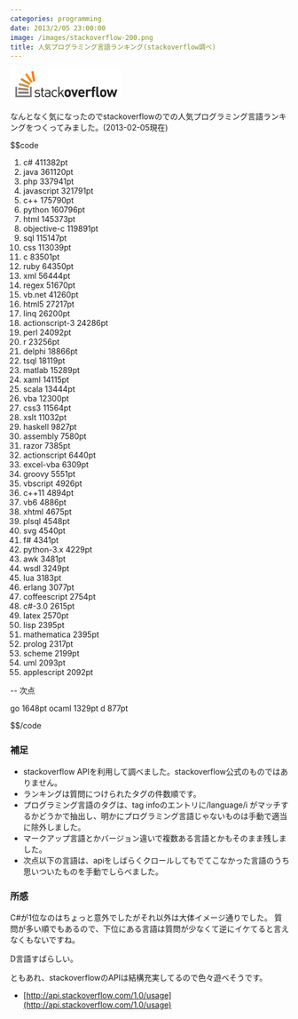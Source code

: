 ```yaml
---
categories: programming
date: 2013/2/05 23:00:00
image: /images/stackoverflow-200.png
title: 人気プログラミング言語ランキング(stackoverflow調べ)
---
```


![stack](/images/stackoverflow-200.png)

なんとなく気になったのでstackoverflowのでの人気プログラミング言語ランキングをつくってみました。(2013-02-05現在)

$$code
1.   c#              411382pt
2.   java            361120pt
3.   php             337941pt
4.   javascript      321791pt
5.   c++             175790pt
6.   python          160796pt
7.   html            145373pt
8.   objective-c     119891pt
9.   sql             115147pt
10.  css             113039pt
11.  c               83501pt
12.  ruby            64350pt
13.  xml             56444pt
14.  regex           51670pt
15.  vb.net          41260pt
16.  html5           27217pt
17.  linq            26200pt
18.  actionscript-3  24286pt
19.  perl            24092pt
20.  r               23256pt
21.  delphi          18866pt
22.  tsql            18119pt
23.  matlab          15289pt
24.  xaml            14115pt
25.  scala           13444pt
26.  vba             12300pt
27.  css3            11564pt
28.  xslt            11032pt
29.  haskell         9827pt
30.  assembly        7580pt
31.  razor           7385pt
32.  actionscript    6440pt
33.  excel-vba       6309pt
34.  groovy          5551pt
35.  vbscript        4926pt
36.  c++11           4894pt
37.  vb6             4886pt
38.  xhtml           4675pt
39.  plsql           4548pt
40.  svg             4540pt
41.  f#              4341pt
42.  python-3.x      4229pt
43.  awk             3481pt
44.  wsdl            3249pt
45.  lua             3183pt
46.  erlang          3077pt
47.  coffeescript    2754pt
48.  c#-3.0          2615pt
49.  latex           2570pt
50.  lisp            2395pt
51.  mathematica     2395pt
52.  prolog          2317pt
53.  scheme          2199pt
54.  uml             2093pt
55.  applescript     2092pt

-- 次点

go         1648pt
ocaml      1329pt
d          877pt

$$/code


### 補足

* stackoverflow APIを利用して調べました。stackoverflow公式のものではありません。
* ランキングは質問につけられたタグの件数順です。
* プログラミング言語のタグは、tag infoのエントリに/language/i がマッチするかどうかで抽出し、明かにプログラミング言語じゃないものは手動で適当に除外しました。
* マークアップ言語とかバージョン違いで複数ある言語とかもそのまま残しました。
* 次点以下の言語は、apiをしばらくクロールしてもでてこなかった言語のうち思いついたものを手動でしらべました。


### 所感

C#が1位なのはちょっと意外でしたがそれ以外は大体イメージ通りでした。
質問が多い順でもあるので、下位にある言語は質問が少なくて逆にイケてると言えなくもないですね。

D言語すばらしい。

ともあれ、stackoverflowのAPIは結構充実してるので色々遊べそうです。

* [http://api.stackoverflow.com/1.0/usage](http://api.stackoverflow.com/1.0/usage)
